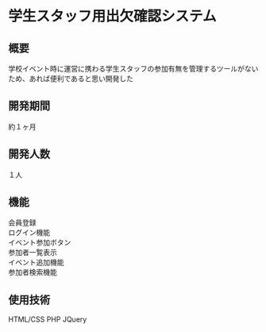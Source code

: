 # 学生スタッフ用出欠確認システム

## 概要
学校イベント時に運営に携わる学生スタッフの参加有無を管理するツールがないため、あれば便利であると思い開発した

## 開発期間
約１ヶ月

## 開発人数
１人

## 機能
会員登録  
ログイン機能　　  
イベント参加ボタン　　  
参加者一覧表示　　  
イベント追加機能　　  
参加者検索機能　　 

## 使用技術
HTML/CSS
PHP
JQuery
